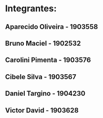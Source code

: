 # Integrantes:
## Aparecido  Oliveira - 1903558 
## Bruno Maciel - 1902532
## Carolini Pimenta - 1903576
## Cibele Silva - 1903567
## Daniel Targino - 1904230
## Victor David - 1903628
